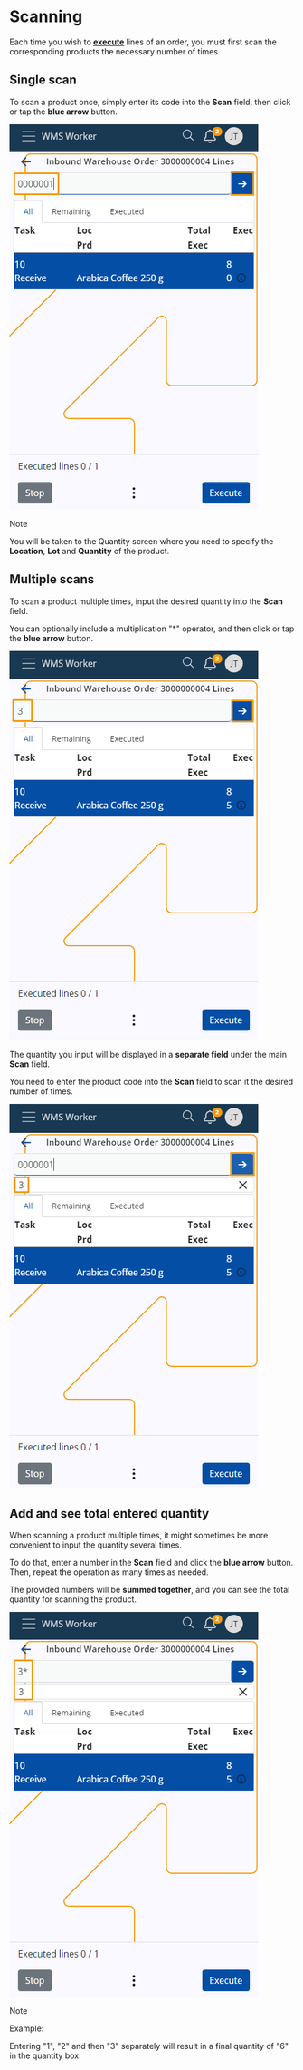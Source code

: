 # Scanning

Each time you wish to **[execute](https://docs.erp.net/tech/modules/logistics/wms/wms-worker/orders/lines-execution.html)** lines of an order, you must first scan the corresponding products the necessary number of times.

## Single scan

To scan a product once, simply enter its code into the **Scan** field, then click or tap the **blue arrow** button.

![picture](pictures/Scan_single_12_02.png)

> [!NOTE]
> 
> You will be taken to the Quantity screen where you need to specify the **Location**, **Lot** and **Quantity** of the product.
 
## Multiple scans

To scan a product multiple times, input the desired quantity into the **Scan** field.

You can optionally include a multiplication "*" operator, and then click or tap the **blue arrow** button.

![picture](pictures/scan_multiple_12_02.png)

The quantity you input will be displayed in a **separate field** under the main **Scan** field. 

You need to enter the product code into the **Scan** field to scan it the desired number of times. 

![picture](pictures/Scan_quantity_box_12_02.png)

## Add and see total entered quantity

When scanning a product multiple times, it might sometimes be more convenient to input the quantity several times.

To do that, enter a number in the **Scan** field and click the **blue arrow** button. Then, repeat the operation as many times as needed. 

The provided numbers will be **summed together**, and you can see the total quantity for scanning the product.

![picture](pictures/Scan_multiple_sum_12_02.png)

> [!NOTE]
> 
> Example:
>
> Entering "1", "2" and then "3" separately will result in a final quantity of "6" in the quantity box.
